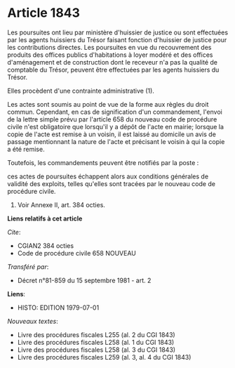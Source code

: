 # Article 1843

Les poursuites ont lieu par ministère d'huissier de justice ou sont effectuées par les agents huissiers du Trésor faisant
fonction d'huissier de justice pour les contributions directes. Les poursuites en vue du recouvrement des produits des
offices publics d'habitations à loyer modéré et des offices d'aménagement et de construction dont le receveur n'a pas la
qualité de comptable du Trésor, peuvent être effectuées par les agents huissiers du Trésor.

Elles procèdent d'une contrainte administrative (1).

Les actes sont soumis au point de vue de la forme aux règles du droit commun. Cependant, en cas de signification d'un
commandement, l'envoi de la lettre simple prévu par l'article 658 du nouveau code de procédure civile n'est obligatoire que
lorsqu'il y a dépôt de l'acte en mairie; lorsque la copie de l'acte est remise à un voisin, il est laissé au domicile un avis
de passage mentionnant la nature de l'acte et précisant le voisin à qui la copie a été remise.

Toutefois, les commandements peuvent être notifiés par la poste :

ces actes de poursuites échappent alors aux conditions générales de validité des exploits, telles qu'elles sont tracées par
le nouveau code de procédure civile.

1) Voir Annexe II, art. 384 octies.

**Liens relatifs à cet article**

_Cite_:

  - CGIAN2 384 octies
  - Code de procédure civile 658 NOUVEAU

_Transféré par_:

  - Décret n°81-859 du 15 septembre 1981 - art. 2

**Liens**:

  - HISTO: EDITION 1979-07-01

_Nouveaux textes_:

  - Livre des procédures fiscales L255 (al. 2 du CGI 1843)
  - Livre des procédures fiscales L258 (al. 1 du CGI 1843)
  - Livre des procédures fiscales L258 (al. 3 du CGI 1843)
  - Livre des procédures fiscales L259 (al. 3, al. 4 du CGI 1843)
